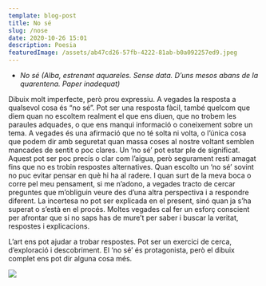 ```yaml
---
template: blog-post
title: No sé
slug: /nose
date: 2020-10-26 15:01
description: Poesia
featuredImage: /assets/ab47cd26-57fb-4222-81ab-b0a092257ed9.jpeg
---
```

* *No sé (Alba, estrenant aquareles. Sense data. D’uns mesos abans de la quarentena. Paper inadequat)*

Dibuix molt imperfecte, però prou expressiu. A vegades la resposta a qualsevol cosa és “no sé”. Pot ser una resposta fàcil, també quelcom que diem quan no escoltem realment el que ens diuen, que no trobem les paraules adquades, o que ens manqui informació o coneixement sobre un tema. A vegades és una afirmació que no té solta ni volta, o l’única cosa que podem dir amb seguretat quan massa coses al nostre voltant semblen mancades de sentit o poc clares. Un ‘no sé’ pot estar ple de significat. Aquest pot ser poc precís o clar com l’aigua, però segurament resti amagat fins que no es trobin respostes alternatives. Quan escolto un ‘no sé’ sovint no puc evitar pensar en què hi ha al radere. I quan surt de la meva boca o corre pel meu pensament, si me n’adono, a vegades tracto de cercar preguntes que m’obliguin veure des d’una altra perspectiva i a respondre diferent. La incertesa no pot ser explicada en el present, sinó quan ja s’ha superat o s’està en el procés. Moltes vegades cal fer un esforç conscient per afrontar que si no saps has de mure’t per saber i buscar la veritat, respostes i explicacions. 

L’art ens pot ajudar a trobar respostes. Pot ser un exercici de cerca, d’exploració i descobriment. El ‘no sé’ és protagonista, però el dibuix complet ens pot dir alguna cosa més.

![](/assets/bc76aa1f-374f-40c5-8ce9-fc3d9e264c13.png)